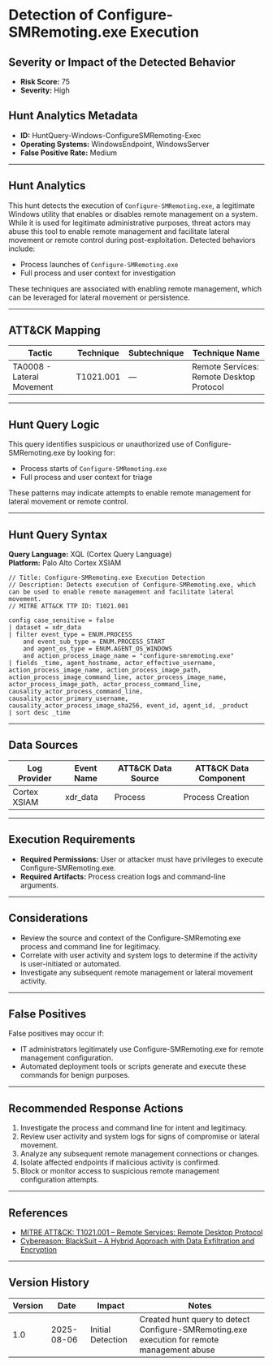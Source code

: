 # Detection of Configure-SMRemoting.exe Execution

## Severity or Impact of the Detected Behavior

- **Risk Score:** 75
- **Severity:** High

## Hunt Analytics Metadata

- **ID:** HuntQuery-Windows-ConfigureSMRemoting-Exec
- **Operating Systems:** WindowsEndpoint, WindowsServer
- **False Positive Rate:** Medium

---

## Hunt Analytics

This hunt detects the execution of `Configure-SMRemoting.exe`, a legitimate Windows utility that enables or disables remote management on a system. While it is used for legitimate administrative purposes, threat actors may abuse this tool to enable remote management and facilitate lateral movement or remote control during post-exploitation. Detected behaviors include:

- Process launches of `Configure-SMRemoting.exe`
- Full process and user context for investigation

These techniques are associated with enabling remote management, which can be leveraged for lateral movement or persistence.

---

## ATT&CK Mapping

| Tactic                     | Technique   | Subtechnique | Technique Name                                 |
|---------------------------|-------------|--------------|-----------------------------------------------|
| TA0008 - Lateral Movement | T1021.001   | —            | Remote Services: Remote Desktop Protocol       |

---

## Hunt Query Logic

This query identifies suspicious or unauthorized use of Configure-SMRemoting.exe by looking for:

- Process starts of `Configure-SMRemoting.exe`
- Full process and user context for triage

These patterns may indicate attempts to enable remote management for lateral movement or remote control.

---

## Hunt Query Syntax

**Query Language:** XQL (Cortex Query Language)  
**Platform:** Palo Alto Cortex XSIAM

```xql
// Title: Configure-SMRemoting.exe Execution Detection
// Description: Detects execution of Configure-SMRemoting.exe, which can be used to enable remote management and facilitate lateral movement.
// MITRE ATT&CK TTP ID: T1021.001

config case_sensitive = false
| dataset = xdr_data
| filter event_type = ENUM.PROCESS
    and event_sub_type = ENUM.PROCESS_START
    and agent_os_type = ENUM.AGENT_OS_WINDOWS
    and action_process_image_name = "configure-smremoting.exe"
| fields _time, agent_hostname, actor_effective_username, action_process_image_name, action_process_image_path, action_process_image_command_line, actor_process_image_name, actor_process_image_path, actor_process_command_line, causality_actor_process_command_line, causality_actor_primary_username, causality_actor_process_image_sha256, event_id, agent_id, _product
| sort desc _time
```

---

## Data Sources

| Log Provider   | Event Name   | ATT&CK Data Source  | ATT&CK Data Component  |
|----------------|--------------|---------------------|------------------------|
| Cortex XSIAM   | xdr_data     | Process             | Process Creation       |

---

## Execution Requirements

- **Required Permissions:** User or attacker must have privileges to execute Configure-SMRemoting.exe.
- **Required Artifacts:** Process creation logs and command-line arguments.

---

## Considerations

- Review the source and context of the Configure-SMRemoting.exe process and command line for legitimacy.
- Correlate with user activity and system logs to determine if the activity is user-initiated or automated.
- Investigate any subsequent remote management or lateral movement activity.

---

## False Positives

False positives may occur if:

- IT administrators legitimately use Configure-SMRemoting.exe for remote management configuration.
- Automated deployment tools or scripts generate and execute these commands for benign purposes.

---

## Recommended Response Actions

1. Investigate the process and command line for intent and legitimacy.
2. Review user activity and system logs for signs of compromise or lateral movement.
3. Analyze any subsequent remote management connections or changes.
4. Isolate affected endpoints if malicious activity is confirmed.
5. Block or monitor access to suspicious remote management configuration attempts.

---

## References

- [MITRE ATT&CK: T1021.001 – Remote Services: Remote Desktop Protocol](https://attack.mitre.org/techniques/T1021/001/)
- [Cybereason: BlackSuit – A Hybrid Approach with Data Exfiltration and Encryption](https://www.cybereason.com/blog/blacksuit-data-exfil)

---

## Version History

| Version | Date       | Impact            | Notes                                                                                      |
|---------|------------|-------------------|--------------------------------------------------------------------------------------------|
| 1.0     | 2025-08-06 | Initial Detection | Created hunt query to detect Configure-SMRemoting.exe execution for remote management abuse |
